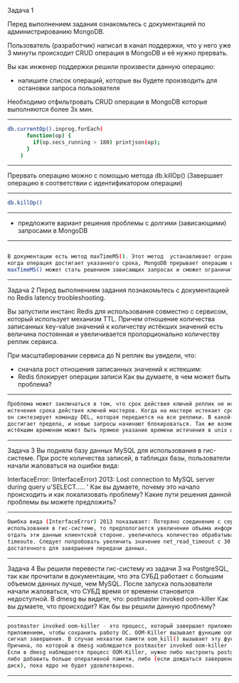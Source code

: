 Задача 1

Перед выполнением задания ознакомьтесь с документацией по администрированию MongoDB.

Пользователь (разработчик) написал в канал поддержки, что у него уже 3 минуты происходит CRUD операция в MongoDB и 
её нужно прервать.

Вы как инженер поддержки решили произвести данную операцию:

- напишите список операций, которые вы будете производить для остановки запроса пользователя

Необходимо отфильтровать CRUD операции в MongoDB которые выполняются более 3х мин. 

---
````bash
db.currentOp().inprog.forEach(
	  function(op) {
	    if(op.secs_running > 180) printjson(op);
	  }
	)
````
---

Прервать операцию можно с помощью метода db.killOp() (Завершает операцию в соответствии с идентификатором операции)

---
````bash
db.killOp()
````
---


- предложите вариант решения проблемы с долгими (зависающими) запросами в MongoDB

---
````bash

В документации есть метод maxTimeMS(). Этот метод  устанавливает ограничение по времени для операции:
когда операция достигает указанного срока, MongoDB прерывает операцию в следующей точке прерывания.
maxTimeMS() может стать решением зависающих запросах и сможет ограничить по времени операцию выполнения.
````
---

Задача 2
Перед выполнением задания познакомьтесь с документацией по Redis latency troobleshooting.

Вы запустили инстанс Redis для использования совместно с сервисом, который использует механизм TTL. 
Причем отношение количества записанных key-value значений к количеству истёкших значений есть величина постоянная
и увеличивается пропорционально количеству реплик сервиса.

При масштабировании сервиса до N реплик вы увидели, что:

- сначала рост отношения записанных значений к истекшим:
- Redis блокирует операции записи
Как вы думаете, в чем может быть проблема?

---
````bash
Проблема может заключаться в том, что срок действия ключей реплик не истекает, вместо этого они ожидают, 
истечения срока действия ключей мастеров. Когда на мастере истекает срок действия ключа (или он удаляется из-за LRU),
он синтезирует команду DEL, которая передается на все реплики. В какой-то момент число команд на запись и удаление 
достигает предела, и новые запросы начинают блокироваться. Так же возможной причиной большого количества ключей с 
истёкшим временем может быть прямое указание времени истечения в unix формате (EXPIREAT), а не TTL ключа в секундах.
````
---

Задача 3
Вы подняли базу данных MySQL для использования в гис-системе. При росте количества записей, в таблицах базы,
пользователи начали жаловаться на ошибки вида:

InterfaceError: (InterfaceError) 2013: Lost connection to MySQL server during query u'SELECT..... '
Как вы думаете, почему это начало происходить и как локализовать проблему?
Какие пути решения данной проблемы вы можете предложить?

---
````bash
Ошибка вида (InterfaceError) 2013 показывает: Потеряно соединение с сервером MySQL Т.к. по заданию БД поднято для 
использования в гис-системе, то предпологается увеличение объема информации и возможно не хватает времени системе 
отдать эти данные клиентской стороне. увеличилось количество обрабатываемой информации и это можно решить увеличением 
timeoute. Следует попробовать увеличить значение net_read_timeout с 30 секунд по умолчанию до 60 секунд или более, 
достаточного для завершения передачи данных.
````
---

Задача 4
Вы решили перевести гис-систему из задачи 3 на PostgreSQL, так как прочитали в документации, что эта СУБД работает с 
большим объемом данных лучше, чем MySQL.
После запуска пользователи начали жаловаться, что СУБД время от времени становится недоступной. В dmesg вы видите, что:
postmaster invoked oom-killer
Как вы думаете, что происходит?
Как бы вы решили данную проблему?


---
````bash
postmaster invoked oom-killer - это процесс, который завершает приложение, чтобы спасти ядро от сбоя. Он жертвует \
приложением, чтобы сохранить работу ОС. OOM-Killer вызывает функцию oom_kill_task(). Эта функция отправляет процессу 
сигнал завершения. В случае нехватки памяти oom_kill() вызывает эту функцию, чтобы отправить процессу сигнал SIGKILL.
Причина, по которой в dmesg наблюдается postmaster invoked oom-killer - нехватка памяти.
Если в dmesg наблюдается процесс OOM-Killer, нужно либо настроить postgres для использования меньшего количества памяти,
либо добавить больше оперативной памяти, либо (если дождаться завершения процесса) добавить подкачку (swap на жесткий 
диск), пока ядро не будет удовлетворено.

````
---
